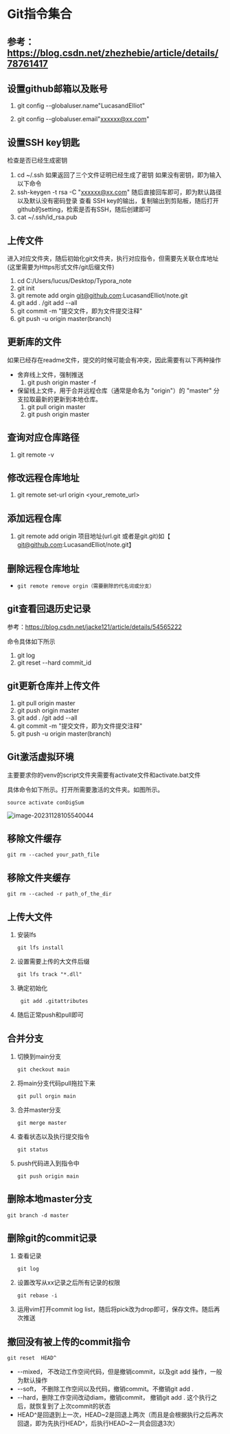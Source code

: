# Git指令集合
## 参考：https://blog.csdn.net/zhezhebie/article/details/78761417

## 设置github邮箱以及账号

1.  git config --globaluser.name"LucasandElliot"

2. git config --globaluser.email"xxxxxx@xx.com"

##  设置SSH key钥匙
检查是否已经生成密钥
1. cd ~/.ssh
如果返回了三个文件证明已经生成了密钥
如果没有密钥，即为输入以下命令
1. ssh-keygen -t rsa -C "xxxxxx@xx.com"
随后直接回车即可，即为默认路径以及默认没有密码登录
查看 SSH key的输出，复制输出到剪贴板，随后打开github的setting，检索是否有SSH，随后创建即可
1. cat ~/.ssh/id_rsa.pub
## 上传文件
进入对应文件夹，随后初始化git文件夹，执行对应指令，但需要先关联仓库地址(这里需要为Https形式文件/git后缀文件)
1. cd C:/Users/lucus/Desktop/Typora_note
2. git init
3. git remote add orgin git@github.com:LucasandElliot/note.git
4. git add .  /git add --all
5. git commit -m "提交文件，即为文件提交注释"
6. git push -u origin master(branch)

## 更新库的文件

如果已经存在readme文件，提交的时候可能会有冲突，因此需要有以下两种操作
- 舍弃线上文件，强制推送
	1. git push origin master -f
- 保留线上文件，用于合并远程仓库（通常是命名为 "origin"）的 "master" 分支拉取最新的更新到本地仓库。
	1. git pull origin master
	2. git push origin master
## 查询对应仓库路径
1. git remote -v
## 修改远程仓库地址
1. git remote set-url origin <your_remote_url>

## 添加远程仓库

1. git remote add origin 项目地址(url.git 或者是git.git)如【 git@github.com:LucasandElliot/note.git】

## 删除远程仓库地址

- ```
  git remote remove orgin（需要删除的代名词或分支）
  ```

## git查看回退历史记录

参考：https://blog.csdn.net/jacke121/article/details/54565222

命令具体如下所示

1. git log
2. git reset --hard commit_id

## git更新仓库并上传文件

1. git pull origin master
2. git push origin master
3. git add .  /git add --all
4. git commit -m "提交文件，即为文件提交注释"
5. git push -u origin master(branch)

## Git激活虚拟环境

主要要求你的venv的script文件夹需要有activate文件和activate.bat文件

具体命令如下所示。打开所需要激活的文件夹。如图所示。

`source activate conDigSum`

![image-20231128105540044](src/image-20231128105540044.png)

## 移除文件缓存

```
git rm --cached your_path_file
```

## 移除文件夹缓存

```
git rm --cached -r path_of_the_dir
```

## 上传大文件

1. 安装lfs

   ```
   git lfs install
   ```

2. 设置需要上传的大文件后缀

   ```
   git lfs track "*.dll" 
   ```

3. 确定初始化

   ```
    git add .gitattributes
   ```

4. 随后正常push和pull即可

## 合并分支

1. 切换到main分支

   ```
   git checkout main
   ```

2. 将main分支代码pull拖拉下来

   ```
   git pull orgin main

3. 合并master分支

   ```
   git merge master
   ```

4. 查看状态以及执行提交指令

   ```
   git status
   ```

5. push代码进入到指令中

   ```
   git push origin main
   ```

## 删除本地master分支

```
git branch -d master
```

## 删除git的commit记录

1. 查看记录

   ```
   git log
   ```

2. 设置改写从xx记录之后所有记录的权限

   ```
   git rebase -i 
   ```

3. 运用vim打开commit log list，随后将pick改为drop即可，保存文件。随后再次推送

## 撤回没有被上传的commit指令

```
git reset  HEAD^
```

- --mixed， 不改动工作空间代码，但是撤销commit，以及git add 操作，一般为默认操作
- --soft， 不删除工作空间以及代码，撤销commit。不撤销git add .
- --hard，删除工作空间改动diam，撤销commit， 撤销git add . 这个执行之后，就恢复到了上次commit的状态
- HEAD^是回退到上一次，HEAD~2是回退上两次（而且是会根据执行之后再次回退，即为先执行HEAD^，后执行HEAD~2一共会回退3次）
